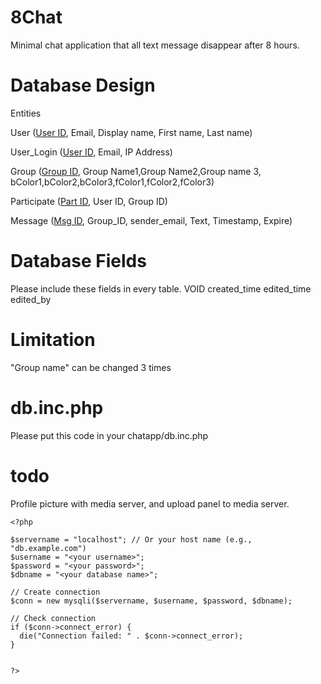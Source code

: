 # 8Chat
Minimal chat application that all text message disappear after 8 hours.
# Database Design
Entities

User (<ins>User ID</ins>, Email, Display name, First name, Last name) 

User_Login (<ins>User ID</ins>, Email, IP Address)

Group (<ins>Group ID</ins>, Group Name1,Group Name2,Group name 3, bColor1,bColor2,bColor3,fColor1,fColor2,fColor3)

Participate (<ins>Part ID</ins>, User ID, Group ID)

Message (<ins>Msg ID</ins>, Group_ID, sender_email, Text, Timestamp, Expire)

# Database Fields
Please include these fields in every table.
VOID
created_time
edited_time
edited_by

# Limitation
"Group name" can be changed 3 times

# db.inc.php
Please put this code in your chatapp/db.inc.php

# todo
Profile picture with media server, and upload panel to media server.


```
<?php

$servername = "localhost"; // Or your host name (e.g., "db.example.com")
$username = "<your username>";
$password = "<your password>";
$dbname = "<your database name>";

// Create connection
$conn = new mysqli($servername, $username, $password, $dbname);

// Check connection
if ($conn->connect_error) {
  die("Connection failed: " . $conn->connect_error);
}


?>
```
